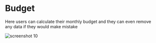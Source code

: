 # Budget
Here users can calculate their monthly budget and they can even remove any data if they would make mistake


![screenshot 10](https://user-images.githubusercontent.com/35652740/43942195-a2db9206-9c94-11e8-9dfd-6d3d05045caa.png)
